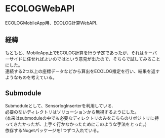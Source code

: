 ﻿# ECOLOGWebAPI
ECOLOGMobileApp用、ECOLOG計算WebAPI.

## 経緯
もともと、MobileApp上でECOLOG計算を行う予定であったが、それはサーバーサイドに任せればよいのではという意見が出たので、そちらで試してみることにした。  
連続する2つ以上の座標データなどから算出をECOLOG推定を行い、結果を返すようなものを考えている。  

## Submodule
Submoduleとして、SensorlogInserterを利用している.  
必要のないディレクトリはソリューションから無視するようにした。  
(本来はsubmoduleの中でも必要なディレクトリのみをこちらのリポジトリに持ってきたかったが、上手く行かなかったためにこのような手法をとった。)  
依存するNugetパッケージを1つずつ入れている。  

